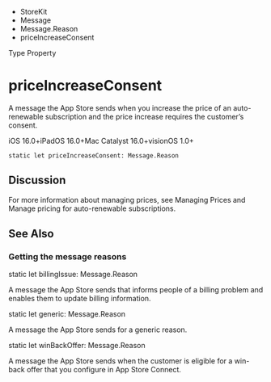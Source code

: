 

- StoreKit
- Message
- Message.Reason
-  priceIncreaseConsent 

Type Property

# priceIncreaseConsent

A message the App Store sends when you increase the price of an auto-renewable subscription and the price increase requires the customer’s consent.

iOS 16.0+iPadOS 16.0+Mac Catalyst 16.0+visionOS 1.0+

``` source
static let priceIncreaseConsent: Message.Reason
```

## Discussion

For more information about managing prices, see Managing Prices and Manage pricing for auto-renewable subscriptions.

## See Also

### Getting the message reasons

static let billingIssue: Message.Reason

A message the App Store sends that informs people of a billing problem and enables them to update billing information.

static let generic: Message.Reason

A message the App Store sends for a generic reason.

static let winBackOffer: Message.Reason

A message the App Store sends when the customer is eligible for a win-back offer that you configure in App Store Connect.


